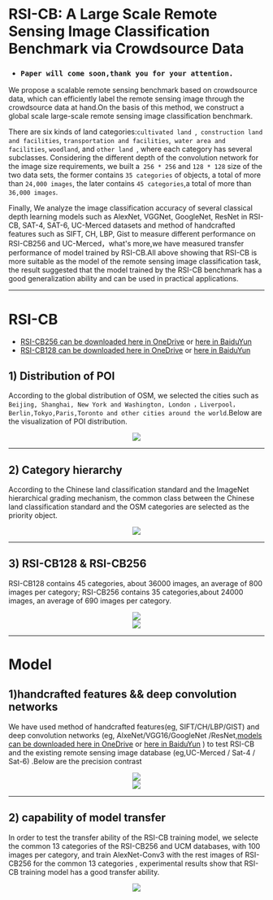 # RSI-CB: A Large Scale Remote Sensing Image Classification Benchmark via Crowdsource Data
 
 * ### `Paper will come soon,thank you for your attention.`
 

We propose a scalable remote sensing benchmark based on crowdsource data, which can efficiently label the remote sensing image through the crowdsource data at hand.On the basis of this method, we construct a global scale large-scale remote sensing image classification benchmark. 
 
There are six kinds of land categories:`cultivated land `,` construction land and facilities`, `transportation and facilities`,` water area and facilities`, `woodland`, and `other land `, where each category has several subclasses. Considering the different depth of the convolution network for the image size requirements, we built a` 256 * 256` and `128 * 128` size of the two data sets, the former contains `35 categories` of objects, a total of more than `24,000 images`, the later contains `45 categories`,a total of more than `36,000 images`. 
 
Finally, We analyze the image classification accuracy of several classical depth learning models such as AlexNet, VGGNet, GoogleNet, ResNet in RSI-CB, SAT-4, SAT-6, UC-Merced datasets and method of handcrafted features such as SIFT, CH, LBP, Gist to measure different performance on RSI-CB256 and UC-Merced，what's more,we have measured transfer performance of model trained by RSI-CB.All above showing that RSI-CB is more suitable as the model of the remote sensing image classification task, the result suggested that the model trained by the RSI-CB benchmark has a good generalization ability and can be used in practical applications.

----
RSI-CB
====
* [RSI-CB256 can be downloaded here in OneDrive](https://1drv.ms/u/s!Am218i8VSQEBaTyXDc-zA56zPv4) or [here in BaiduYun](https://pan.baidu.com/s/1pLnZQ23)
* [RSI-CB128 can be downloaded here in OneDrive](https://1drv.ms/u/s!Auv9HKTH1GC9jBbv-XzBFyMegqlL) or [here in BaiduYun](https://pan.baidu.com/s/1bpIQ0IN)
## 1) Distribution of POI

According to the global distribution of OSM, we selected the cities such as `Beijing, Shanghai, New York and Washington, London ，Liverpool，Berlin,Tokyo,Paris,Toronto and other cities around the world`.Below are the visualization of POI distribution.<br>
<div align=center><img src="https://github.com/wzx918/test/blob/master/osm%E5%88%86%E5%B8%83%E5%9B%BE.png"/></div>

----
## 2) Category hierarchy

According to the Chinese land classification standard and the ImageNet hierarchical grading mechanism, the common class between the Chinese land classification standard and the OSM categories are selected as the priority object.
<div align=center><img src="https://github.com/wzx918/test/blob/master/%E5%88%86%E5%B1%82%E5%88%86%E7%BA%A7.png"/></div>

-----
## 3) RSI-CB128 & RSI-CB256

RSI-CB128 contains 45 categories, about 36000 images, an average of 800 images per category; RSI-CB256 contains 35 categories,about 24000 images, an average of 690 images per category.<br>  
<div align=center><img src="https://github.com/wzx918/test/blob/master/%E6%95%B0%E9%87%8F%E5%88%86%E5%B8%83.png"/></div>
<div align=center><img src="https://github.com/wzx918/test/blob/master/128%E6%A0%B7%E6%9C%AC%E5%9B%BE.png"/></div>
                              
-----
Model
====
## 1)handcrafted features && deep convolution networks
We have used method of handcrafted features(eg, SIFT/CH/LBP/GIST) and deep convolution networks (eg, AlxeNet/VGG16/GoogleNet /ResNet,[models can be downloaded here in OneDrive](https://1drv.ms/f/s!Auv9HKTH1GC9a-SqCjiPVgGpI-0) or [here in BaiduYun](https://pan.baidu.com/s/1gfcePUV) ) to test RSI-CB and the existing remote sensing image database (eg,UC-Merced / Sat-4 / Sat-6) .Below are the precision contrast 
<div align=center><img src="https://github.com/wzx918/test/blob/master/%E4%BC%A0%E7%BB%9F%E6%96%B9%E6%B3%95%E7%BB%93%E6%9E%9C.png"/></div>
<div align=center><img src="https://github.com/wzx918/test/blob/master/dl%E6%96%B9%E6%B3%95%E7%BB%93%E6%9E%9C.png"/></div>
                                   
----
## 2) capability of model transfer
In order to test the transfer ability of the RSI-CB training model, we selecte the common 13 categories of the RSI-CB256 and UCM databases, with 100 images per category, and train AlexNet-Conv3 with the rest images of RSI-CB256 for the common 13 categories , experimental results show that RSI-CB training model has a good transfer ability.
<div align=center><img src="https://github.com/wzx918/test/blob/master/%E8%BF%81%E7%A7%BB%E8%83%BD%E5%8A%9B%E6%B5%8B%E8%AF%95.png"/></div>
  
